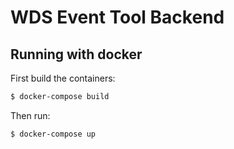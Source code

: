 # WDS Event Tool Backend

## Running with docker
First build the containers:
```sh
$ docker-compose build
```
Then run:
```sh
$ docker-compose up
```
